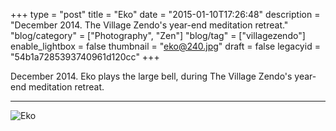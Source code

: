 +++
type = "post"
title = "Eko"
date = "2015-01-10T17:26:48"
description = "December 2014. The Village Zendo's year-end meditation retreat."
"blog/category" = ["Photography", "Zen"]
"blog/tag" = ["villagezendo"]
enable_lightbox = false
thumbnail = "eko@240.jpg"
draft = false
legacyid = "54b1a7285393740961d120cc"
+++

<p>December 2014. Eko plays the large bell, during The Village Zendo's year-end meditation retreat.</p>
<hr />
<p><img style="display:block; margin-left:auto; margin-right:auto;" src="eko.jpg" alt="Eko" title="Eko" /></p>
    